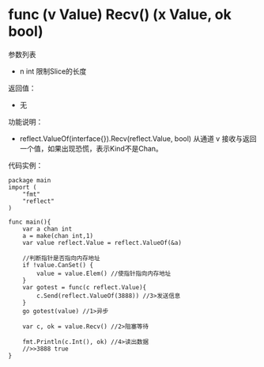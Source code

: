 # func (v Value) Recv() (x Value, ok bool)

参数列表

- n int 限制Slice的长度

返回值：

- 无

功能说明：

- reflect.ValueOf(interface{}).Recv(reflect.Value, bool) 从通道 v 接收与返回一个值，如果出现恐慌，表示Kind不是Chan。

代码实例：
  
	package main
	import (
		"fmt"
		"reflect"
	)
	
	func main(){
		var a chan int
		a = make(chan int,1)
		var value reflect.Value = reflect.ValueOf(&a)

		//判断指针是否指向内存地址
		if !value.CanSet() {
			value = value.Elem() //使指针指向内存地址
		}
		var gotest = func(c reflect.Value){
			c.Send(reflect.ValueOf(3888)) //3>发送信息
		}
		go gotest(value) //1>异步
		
		var c, ok = value.Recv() //2>阻塞等待
		
		fmt.Println(c.Int(), ok) //4>读出数据
		//>>3888 true
	}
